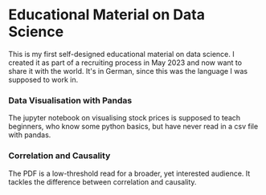 # Educational Material on Data Science
This is my first self-designed educational material on data science. I created it as part of a recruiting process in May 2023 and now want to share it with the world. It's in German, since this was the language I was supposed to work in.

### Data Visualisation with Pandas
The jupyter notebook on visualising stock prices is supposed to teach beginners, who know some python basics, but have never read in a csv file with pandas.

### Correlation and Causality
The PDF is a low-threshold read for a broader, yet interested audience. It tackles the difference between correlation and causality.
